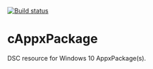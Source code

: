 [![Build status](https://ci.appveyor.com/api/projects/status/id2vjxhw6gnbb66p/branch/master?svg=true)](https://ci.appveyor.com/project/javydekoning/cappxpackage/branch/master)
# cAppxPackage
DSC resource for Windows 10 AppxPackage(s).
